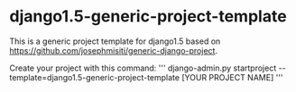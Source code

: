 django1.5-generic-project-template
==================================

This is a generic project template for django1.5 based on https://github.com/josephmisiti/generic-django-project.

Create your project with this command:
'''
django-admin.py startproject --template=django1.5-generic-project-template [YOUR PROJECT NAME]
'''
